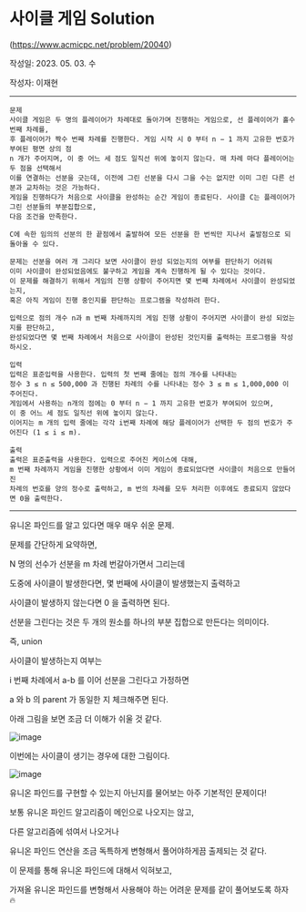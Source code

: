# 사이클 게임 Solution
(https://www.acmicpc.net/problem/20040)

작성일: 2023. 05. 03. 수

작성자: 이재현

---

```
문제
사이클 게임은 두 명의 플레이어가 차례대로 돌아가며 진행하는 게임으로, 선 플레이어가 홀수 번째 차례를, 
후 플레이어가 짝수 번째 차례를 진행한다. 게임 시작 시 0 부터 n − 1 까지 고유한 번호가 부여된 평면 상의 점
n 개가 주어지며, 이 중 어느 세 점도 일직선 위에 놓이지 않는다. 매 차례 마다 플레이어는 두 점을 선택해서
이를 연결하는 선분을 긋는데, 이전에 그린 선분을 다시 그을 수는 없지만 이미 그린 다른 선분과 교차하는 것은 가능하다.
게임을 진행하다가 처음으로 사이클을 완성하는 순간 게임이 종료된다. 사이클 C는 플레이어가 그린 선분들의 부분집합으로, 
다음 조건을 만족한다.

C에 속한 임의의 선분의 한 끝점에서 출발하여 모든 선분을 한 번씩만 지나서 출발점으로 되돌아올 수 있다.

문제는 선분을 여러 개 그리다 보면 사이클이 완성 되었는지의 여부를 판단하기 어려워 
이미 사이클이 완성되었음에도 불구하고 게임을 계속 진행하게 될 수 있다는 것이다. 
이 문제를 해결하기 위해서 게임의 진행 상황이 주어지면 몇 번째 차례에서 사이클이 완성되었는지,
혹은 아직 게임이 진행 중인지를 판단하는 프로그램을 작성하려 한다.

입력으로 점의 개수 n과 m 번째 차례까지의 게임 진행 상황이 주어지면 사이클이 완성 되었는지를 판단하고,
완성되었다면 몇 번째 차례에서 처음으로 사이클이 완성된 것인지를 출력하는 프로그램을 작성하시오.

입력
입력은 표준입력을 사용한다. 입력의 첫 번째 줄에는 점의 개수를 나타내는 
정수 3 ≤ n ≤ 500,000 과 진행된 차례의 수를 나타내는 정수 3 ≤ m ≤ 1,000,000 이 주어진다. 
게임에서 사용하는 n개의 점에는 0 부터 n − 1 까지 고유한 번호가 부여되어 있으며, 
이 중 어느 세 점도 일직선 위에 놓이지 않는다. 
이어지는 m 개의 입력 줄에는 각각 i번째 차례에 해당 플레이어가 선택한 두 점의 번호가 주어진다 (1 ≤ i ≤ m).

출력
출력은 표준출력을 사용한다. 입력으로 주어진 케이스에 대해,
m 번째 차례까지 게임을 진행한 상황에서 이미 게임이 종료되었다면 사이클이 처음으로 만들어진
차례의 번호를 양의 정수로 출력하고, m 번의 차례를 모두 처리한 이후에도 종료되지 않았다면 0을 출력한다.
```

---

유니온 파인드를 알고 있다면 매우 매우 쉬운 문제.

문제를 간단하게 요약하면,

N 명의 선수가 선분을 m 차례 번갈아가면서 그리는데

도중에 사이클이 발생한다면, 몇 번째에 사이클이 발생했는지 출력하고

사이클이 발생하지 않는다면 0 을 출력하면 된다.

선분을 그린다는 것은 두 개의 원소를 하나의 부분 집합으로 만든다는 의미이다.

즉, union

사이클이 발생하는지 여부는

i 번째 차례에서 a-b 를 이어 선분을 그린다고 가정하면

a 와 b 의 parent 가 동일한 지 체크해주면 된다.

아래 그림을 보면 조금 더 이해가 쉬울 것 같다.

![image](https://user-images.githubusercontent.com/96612168/235882446-f30aab88-11bc-4c75-90d3-1a11c80f31cc.png)

이번에는 사이클이 생기는 경우에 대한 그림이다.

![image](https://user-images.githubusercontent.com/96612168/235882487-a9ac05f7-37c9-402e-a512-5215d6a180eb.png)

유니온 파인드를 구현할 수 있는지 아닌지를 물어보는 아주 기본적인 문제이다!

보통 유니온 파인드 알고리즘이 메인으로 나오지는 않고,

다른 알고리즘에 섞여서 나오거나

유니온 파인드 연산을 조금 독특하게 변형해서 풀어야하게끔 출제되는 것 같다.

이 문제를 통해 유니온 파인드에 대해서 익혀보고,

가져올 유니온 파인드를 변형해서 사용해야 하는 어려운 문제를 같이 풀어보도록 하자 🔥





